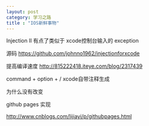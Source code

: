 ```yaml
---
layout: post
category: 学习之路
title : "IOS新鲜事物"
---
```


Injection II  有点了类似于 xcode控制台输入的 exception

源码 https://github.com/johnno1962/injectionforxcode



提高编译速度  http://815222418.iteye.com/blog/2317439



command + option + /      xcode自带注释生成



为什么没有改变

github pages 实现

http://www.cnblogs.com/lijiayi/p/githubpages.html